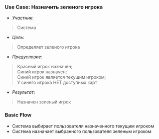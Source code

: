 ### Use Case: Назначить зеленого игрока
- *Участник*:
> Система
- *Цель*:
> Определяет зеленого игрока
- *Предусловие*:
> Красный игрок назначен;<br>
> Синий игрок назначен;<br>
> Синий игрок является текущим игроком;<br>
> У синего игрока НЕТ доступных карт
- *Результат*:
> Назначен зеленый игрок 

### Basic Flow
* Система выбирает пользователя назначенного текущим игроком
* Система назначает выбранного пользователя зеленым игроком